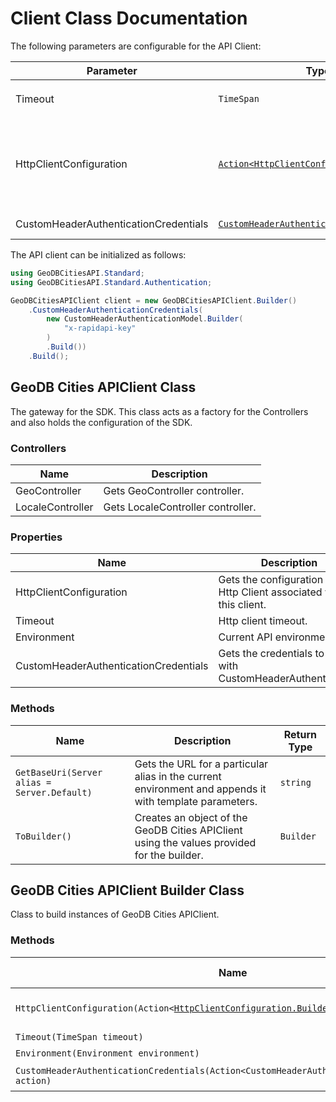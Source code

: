 
# Client Class Documentation

The following parameters are configurable for the API Client:

| Parameter | Type | Description |
|  --- | --- | --- |
| Timeout | `TimeSpan` | Http client timeout.<br>*Default*: `TimeSpan.FromSeconds(100)` |
| HttpClientConfiguration | [`Action<HttpClientConfiguration.Builder>`](../doc/http-client-configuration-builder.md) | Action delegate that configures the HTTP client by using the HttpClientConfiguration.Builder for customizing API call settings.<br>*Default*: `new HttpClient()` |
| CustomHeaderAuthenticationCredentials | [`CustomHeaderAuthenticationCredentials`](auth/custom-header-signature.md) | The Credentials Setter for Custom Header Signature |

The API client can be initialized as follows:

```csharp
using GeoDBCitiesAPI.Standard;
using GeoDBCitiesAPI.Standard.Authentication;

GeoDBCitiesAPIClient client = new GeoDBCitiesAPIClient.Builder()
    .CustomHeaderAuthenticationCredentials(
        new CustomHeaderAuthenticationModel.Builder(
            "x-rapidapi-key"
        )
        .Build())
    .Build();
```

## GeoDB Cities APIClient Class

The gateway for the SDK. This class acts as a factory for the Controllers and also holds the configuration of the SDK.

### Controllers

| Name | Description |
|  --- | --- |
| GeoController | Gets GeoController controller. |
| LocaleController | Gets LocaleController controller. |

### Properties

| Name | Description | Type |
|  --- | --- | --- |
| HttpClientConfiguration | Gets the configuration of the Http Client associated with this client. | [`IHttpClientConfiguration`](../doc/http-client-configuration.md) |
| Timeout | Http client timeout. | `TimeSpan` |
| Environment | Current API environment. | `Environment` |
| CustomHeaderAuthenticationCredentials | Gets the credentials to use with CustomHeaderAuthentication. | [`ICustomHeaderAuthenticationCredentials`](auth/custom-header-signature.md) |

### Methods

| Name | Description | Return Type |
|  --- | --- | --- |
| `GetBaseUri(Server alias = Server.Default)` | Gets the URL for a particular alias in the current environment and appends it with template parameters. | `string` |
| `ToBuilder()` | Creates an object of the GeoDB Cities APIClient using the values provided for the builder. | `Builder` |

## GeoDB Cities APIClient Builder Class

Class to build instances of GeoDB Cities APIClient.

### Methods

| Name | Description | Return Type |
|  --- | --- | --- |
| `HttpClientConfiguration(Action<`[`HttpClientConfiguration.Builder`](../doc/http-client-configuration-builder.md)`> action)` | Gets the configuration of the Http Client associated with this client. | `Builder` |
| `Timeout(TimeSpan timeout)` | Http client timeout. | `Builder` |
| `Environment(Environment environment)` | Current API environment. | `Builder` |
| `CustomHeaderAuthenticationCredentials(Action<CustomHeaderAuthenticationModel.Builder> action)` | Sets credentials for CustomHeaderAuthentication. | `Builder` |

